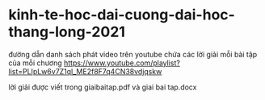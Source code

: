 # kinh-te-hoc-dai-cuong-dai-hoc-thang-long-2021
đường dẫn danh sách phát video trên youtube chứa các lời giải mỗi bài tập của mỗi chương https://www.youtube.com/playlist?list=PLIpLw6v7Z1ql_ME2f8F7q4CN38vdjqskw

lời giải được viết trong giaibaitap.pdf và giai bai tap.docx
